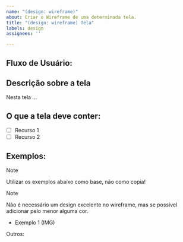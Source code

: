 ```yaml
---
name: "(design: wireframe)"
about: Criar o Wireframe de uma determinada tela.
title: "(design: wireframe) Tela"
labels: design
assignees: ''

---
```


## Fluxo de Usuário:

## Descrição sobre a tela

Nesta tela ...

## O que a tela deve conter:

- [ ] Recurso 1
- [ ] Recurso 2

## Exemplos:

> [!NOTE]
> Utilizar os exemplos abaixo como base, não como copia!

> [!NOTE]
> Não é necessário um design excelente no wireframe, mas se possível adicionar pelo menor alguma cor.

- Exemplo 1 (IMG)

Outros:
